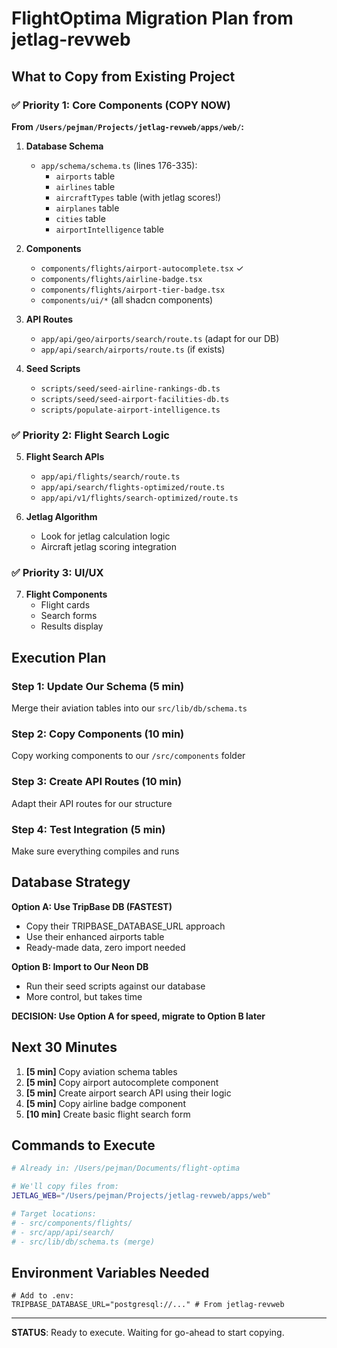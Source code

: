 # FlightOptima Migration Plan from jetlag-revweb

## What to Copy from Existing Project

### ✅ Priority 1: Core Components (COPY NOW)

**From `/Users/pejman/Projects/jetlag-revweb/apps/web/`:**

1. **Database Schema**
   - `app/schema/schema.ts` (lines 176-335):
     - `airports` table
     - `airlines` table
     - `aircraftTypes` table (with jetlag scores!)
     - `airplanes` table
     - `cities` table
     - `airportIntelligence` table

2. **Components**
   - `components/flights/airport-autocomplete.tsx` ✓
   - `components/flights/airline-badge.tsx`
   - `components/flights/airport-tier-badge.tsx`
   - `components/ui/*` (all shadcn components)

3. **API Routes**
   - `app/api/geo/airports/search/route.ts` (adapt for our DB)
   - `app/api/search/airports/route.ts` (if exists)

4. **Seed Scripts**
   - `scripts/seed/seed-airline-rankings-db.ts`
   - `scripts/seed/seed-airport-facilities-db.ts`
   - `scripts/populate-airport-intelligence.ts`

### ✅ Priority 2: Flight Search Logic

5. **Flight Search APIs**
   - `app/api/flights/search/route.ts`
   - `app/api/search/flights-optimized/route.ts`
   - `app/api/v1/flights/search-optimized/route.ts`

6. **Jetlag Algorithm**
   - Look for jetlag calculation logic
   - Aircraft jetlag scoring integration

### ✅ Priority 3: UI/UX

7. **Flight Components**
   - Flight cards
   - Search forms
   - Results display

## Execution Plan

### Step 1: Update Our Schema (5 min)
Merge their aviation tables into our `src/lib/db/schema.ts`

### Step 2: Copy Components (10 min)
Copy working components to our `/src/components` folder

### Step 3: Create API Routes (10 min)
Adapt their API routes for our structure

### Step 4: Test Integration (5 min)
Make sure everything compiles and runs

## Database Strategy

**Option A: Use TripBase DB (FASTEST)**
- Copy their TRIPBASE_DATABASE_URL approach
- Use their enhanced airports table
- Ready-made data, zero import needed

**Option B: Import to Our Neon DB**
- Run their seed scripts against our database
- More control, but takes time

**DECISION: Use Option A for speed, migrate to Option B later**

## Next 30 Minutes

1. **[5 min]** Copy aviation schema tables
2. **[5 min]** Copy airport autocomplete component
3. **[5 min]** Create airport search API using their logic
4. **[5 min]** Copy airline badge component
5. **[10 min]** Create basic flight search form

## Commands to Execute

```bash
# Already in: /Users/pejman/Documents/flight-optima

# We'll copy files from:
JETLAG_WEB="/Users/pejman/Projects/jetlag-revweb/apps/web"

# Target locations:
# - src/components/flights/
# - src/app/api/search/
# - src/lib/db/schema.ts (merge)
```

## Environment Variables Needed

```env
# Add to .env:
TRIPBASE_DATABASE_URL="postgresql://..." # From jetlag-revweb
```

---

**STATUS**: Ready to execute. Waiting for go-ahead to start copying.

